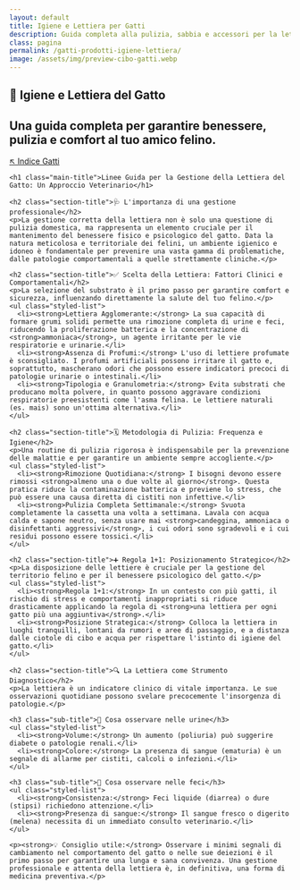 ```yaml
---
layout: default
title: Igiene e Lettiera per Gatti
description: Guida completa alla pulizia, sabbia e accessori per la lettiera del tuo gatto.
class: pagina
permalink: /gatti-prodotti-igiene-lettiera/
image: /assets/img/preview-cibo-gatti.webp
---
```


<main class="layout-wrapper">

  <!-- 📝 INTRODUZIONE -->
  <section class="intro">
    <h1 class="main-title-centered">🧼 Igiene e Lettiera del Gatto</h1>
    <h2 class="small-title">
      Una guida completa per garantire benessere, pulizia e comfort al tuo amico felino.
    </h2>
    <div class="btn-wrapper-outside">
      <a href="/index-tutto-gatti/" class="btn-indice" aria-label="Vai all’indice gatti">
        ↖️ Indice Gatti
      </a>
    </div>
  </section>

  <!-- 📚 CONTENUTO -->
  <section class="text-block">

    <h1 class="main-title">Linee Guida per la Gestione della Lettiera del Gatto: Un Approccio Veterinario</h1>

    <h2 class="section-title">🩺 L'importanza di una gestione professionale</h2>
    <p>La gestione corretta della lettiera non è solo una questione di pulizia domestica, ma rappresenta un elemento cruciale per il mantenimento del benessere fisico e psicologico del gatto. Data la natura meticolosa e territoriale dei felini, un ambiente igienico e idoneo è fondamentale per prevenire una vasta gamma di problematiche, dalle patologie comportamentali a quelle strettamente cliniche.</p>

    <h2 class="section-title">✅ Scelta della Lettiera: Fattori Clinici e Comportamentali</h2>
    <p>La selezione del substrato è il primo passo per garantire comfort e sicurezza, influenzando direttamente la salute del tuo felino.</p>
    <ul class="styled-list">
      <li><strong>Lettiera Agglomerante:</strong> La sua capacità di formare grumi solidi permette una rimozione completa di urine e feci, riducendo la proliferazione batterica e la concentrazione di <strong>ammoniaca</strong>, un agente irritante per le vie respiratorie e urinarie.</li>
      <li><strong>Assenza di Profumi:</strong> L'uso di lettiere profumate è sconsigliato. I profumi artificiali possono irritare il gatto e, soprattutto, mascherano odori che possono essere indicatori precoci di patologie urinarie o intestinali.</li>
      <li><strong>Tipologia e Granulometria:</strong> Evita substrati che producano molta polvere, in quanto possono aggravare condizioni respiratorie preesistenti come l'asma felina. Le lettiere naturali (es. mais) sono un'ottima alternativa.</li>
    </ul>

    <h2 class="section-title">🗓️ Metodologia di Pulizia: Frequenza e Igiene</h2>
    <p>Una routine di pulizia rigorosa è indispensabile per la prevenzione delle malattie e per garantire un ambiente sempre accogliente.</p>
    <ul class="styled-list">
      <li><strong>Rimozione Quotidiana:</strong> I bisogni devono essere rimossi <strong>almeno una o due volte al giorno</strong>. Questa pratica riduce la contaminazione batterica e previene lo stress, che può essere una causa diretta di cistiti non infettive.</li>
      <li><strong>Pulizia Completa Settimanale:</strong> Svuota completamente la cassetta una volta a settimana. Lavala con acqua calda e sapone neutro, senza usare mai <strong>candeggina, ammoniaca o disinfettanti aggressivi</strong>, i cui odori sono sgradevoli e i cui residui possono essere tossici.</li>
    </ul>

    <h2 class="section-title">➕ Regola 1+1: Posizionamento Strategico</h2>
    <p>La disposizione delle lettiere è cruciale per la gestione del territorio felino e per il benessere psicologico del gatto.</p>
    <ul class="styled-list">
      <li><strong>Regola 1+1:</strong> In un contesto con più gatti, il rischio di stress e comportamenti inappropriati si riduce drasticamente applicando la regola di <strong>una lettiera per ogni gatto più una aggiuntiva</strong>.</li>
      <li><strong>Posizione Strategica:</strong> Colloca la lettiera in luoghi tranquilli, lontani da rumori e aree di passaggio, e a distanza dalle ciotole di cibo e acqua per rispettare l'istinto di igiene del gatto.</li>
    </ul>

    <h2 class="section-title">🔍 La Lettiera come Strumento Diagnostico</h2>
    <p>La lettiera è un indicatore clinico di vitale importanza. Le sue osservazioni quotidiane possono svelare precocemente l'insorgenza di patologie.</p>

    <h3 class="sub-title">🔬 Cosa osservare nelle urine</h3>
    <ul class="styled-list">
      <li><strong>Volume:</strong> Un aumento (poliuria) può suggerire diabete o patologie renali.</li>
      <li><strong>Colore:</strong> La presenza di sangue (ematuria) è un segnale di allarme per cistiti, calcoli o infezioni.</li>
    </ul>

    <h3 class="sub-title">💩 Cosa osservare nelle feci</h3>
    <ul class="styled-list">
      <li><strong>Consistenza:</strong> Feci liquide (diarrea) o dure (stipsi) richiedono attenzione.</li>
      <li><strong>Presenza di sangue:</strong> Il sangue fresco o digerito (melena) necessita di un immediato consulto veterinario.</li>
    </ul>

    <p><strong>💡 Consiglio utile:</strong> Osservare i minimi segnali di cambiamento nel comportamento del gatto o nelle sue deiezioni è il primo passo per garantire una lunga e sana convivenza. Una gestione professionale e attenta della lettiera è, in definitiva, una forma di medicina preventiva.</p>

  </section>

</main>
